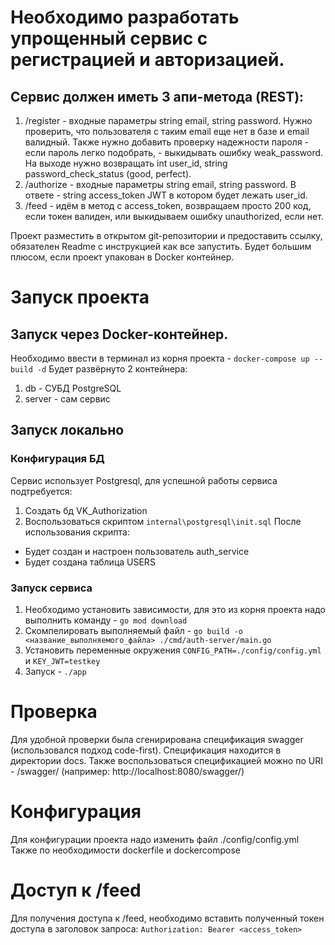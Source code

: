 # Необходимо разработать упрощенный сервис с регистрацией и авторизацией.

## Сервис должен иметь 3 апи-метода (REST):
1. /register -  входные параметры string email, string password. Нужно проверить, что пользователя с таким email еще нет в базе и email валидный. Также нужно добавить проверку надежности пароля - если пароль легко подобрать, - выкидывать ошибку weak_password. На выходе нужно возвращать int user_id, string password_check_status (good, perfect).
2. /authorize - входные параметры string email, string password. В ответе - string access_token JWT в котором будет лежать user_id.
3. /feed - идём в метод с access_token, возвращаем просто 200 код, если токен валиден, или выкидываем ошибку unauthorized, если нет.

Проект разместить в открытом git-репозитории и предоставить ссылку, обязателен Readme с инструкцией как все запустить. Будет большим плюсом, если проект упакован в Docker контейнер.

# Запуск проекта

## Запуск через Docker-контейнер.
Необходимо ввести в терминал из корня проекта - ```docker-compose up --build -d```
Будет развёрнуто 2 контейнера:
1. db - СУБД PostgreSQL
2. server - сам сервис 

## Запуск локально
### Конфигурация БД
Сервис использует Postgresql, для успешной работы сервиса подтребуется:
1. Создать бд VK_Authorization
2. Воспользоваться скриптом ```internal\postgresql\init.sql```
После использования скрипта:
- Будет создан и настроен пользователь auth_service
- Будет создана таблица USERS

### Запуск сервиса
1. Необходимо установить зависимости, для это из корня проекта надо выполнить команду - ```go mod download```
2. Скомпелировать выполняемый файл -  ```go build -o <название_выполняемого_файла> ./cmd/auth-server/main.go```
4. Установить переменные окружения ```CONFIG_PATH=./config/config.yml``` и ```KEY_JWT=testkey```
3. Запуск - ```./app```

# Проверка

Для удобной проверки была сгенирирована спецификация swagger (использовался подход code-first). Спецификация находится в директории docs. Также воспользоваться спецификацией можно по URI - /swagger/ (например: http://localhost:8080/swagger/)

# Конфигурация

Для конфигурации проекта надо изменить файл ./config/config.yml
Также по необходимости dockerfile и dockercompose

# Доступ к /feed

Для получения доступа к /feed, необходимо вставить полученный токен доступа в заголовок запроса:
```Authorization: Bearer <access_token>```
